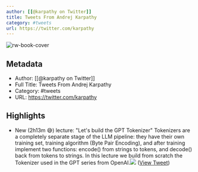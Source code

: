 ```yaml
---
author: [[@karpathy on Twitter]]
title: Tweets From Andrej Karpathy
category: #tweets
url: https://twitter.com/karpathy
---
```

![rw-book-cover](https://pbs.twimg.com/profile_images/1296667294148382721/9Pr6XrPB.jpg)

## Metadata
- Author: [[@karpathy on Twitter]]
- Full Title: Tweets From Andrej Karpathy
- Category: #tweets
- URL: https://twitter.com/karpathy

## Highlights
- New (2h13m 😅) lecture: "Let's build the GPT Tokenizer"
  Tokenizers are a completely separate stage of the LLM pipeline: they have their own training set, training algorithm (Byte Pair Encoding), and after training implement two functions: encode() from strings to tokens, and decode() back from tokens to strings. In this lecture we build from scratch the Tokenizer used in the GPT series from OpenAI.<img src='https://pbs.twimg.com/media/GGzDVPMasAAtLs0.jpg'/> ([View Tweet](https://twitter.com/karpathy/status/1759996549109776702))
